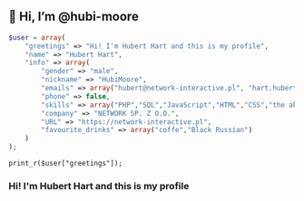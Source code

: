 
## 👋 Hi, I’m @hubi-moore
<!---
hubi-moore/hubi-moore is a ✨ special ✨ repository because its `README.md` (this file) appears on your GitHub profile.
You can click the Preview link to take a look at your changes.
--->
```php
$user = array(
    "greetings" => "Hi! I'm Hubert Hart and this is my profile",
    "name" => "Hubert Hart",
    "info" => array(
        "gender" => "male",
        "nickname" => "HubiMoore",
        "emails" => array("hubert@network-interactive.pl", "hart.hubert@yahoo.com"),
        "phone" => false,
        "skills" => array("PHP","SQL","JavaScript","HTML","CSS","the ability to learn quickly"),
        "company" => "NETWORK SP. Z O.O.",
        "URL" => "https://network-interactive.pl",
        "favourite_drinks" => array("coffe","Black Russian")
    )
);
```
`print_r($user["greetings"]);`
### Hi! I'm Hubert Hart and this is my profile

